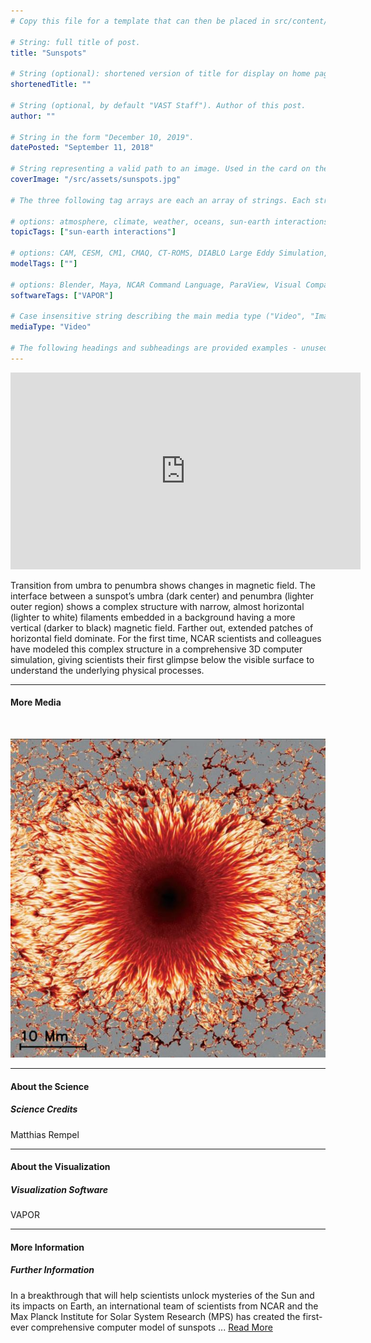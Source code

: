 ```yaml
---
# Copy this file for a template that can then be placed in src/content/visualizations. The name of this file will be used as the URL for the post.

# String: full title of post.
title: "Sunspots"

# String (optional): shortened version of title for display on home page in card.
shortenedTitle: ""

# String (optional, by default "VAST Staff"). Author of this post.
author: ""

# String in the form "December 10, 2019".
datePosted: "September 11, 2018" 

# String representing a valid path to an image. Used in the card on the main page. Likely to be in the form "/src/assets/..." for images located in src/assets.
coverImage: "/src/assets/sunspots.jpg"

# The three following tag arrays are each an array of strings. Each string (case insensitive) represents a filter from the front page. Tags that do not correspond to a current filter will be ignored for filtering.

# options: atmosphere, climate, weather, oceans, sun-earth interactions, fire dynamics, solid earth, recent publications, experimental technologies
topicTags: ["sun-earth interactions"]

# options: CAM, CESM, CM1, CMAQ, CT-ROMS, DIABLO Large Eddy Simulation, HRRR, HWRF, MPAS, SIMA, WACCM, WRF
modelTags: [""]

# options: Blender, Maya, NCAR Command Language, ParaView, Visual Comparator, VAPOR
softwareTags: ["VAPOR"]

# Case insensitive string describing the main media type ("Video", "Image", "App", etc). This is displayed in the post heading as a small tag above the title.
mediaType: "Video"

# The following headings and subheadings are provided examples - unused ones can be deleted. All Markdown content below will be rendered in the frontend.
---
```


<iframe width="560" height="315" src="https://www.youtube.com/embed/B4HOjHm3UhU?si=9C3kS4UhDGQOfk8l" title="YouTube video player" frameborder="0" allow="accelerometer; autoplay; clipboard-write; encrypted-media; gyroscope; picture-in-picture; web-share" referrerpolicy="strict-origin-when-cross-origin" allowfullscreen></iframe>

Transition from umbra to penumbra shows changes in magnetic field. The interface between a sunspot’s umbra (dark center) and penumbra (lighter outer region) shows a complex structure with narrow, almost horizontal (lighter to white) filaments embedded in a background having a more vertical (darker to black) magnetic field. Farther out, extended patches of horizontal field dominate. For the first time, NCAR scientists and colleagues have modeled this complex structure in a comprehensive 3D computer simulation, giving scientists their first glimpse below the visible surface to understand the underlying physical processes.

___

#### More Media

<br />

![Sunspot](../../assets/sunspots.jpg)

___

#### About the Science

##### Science Credits

Matthias Rempel

___

#### About the Visualization

##### Visualization Software

VAPOR

___

#### More Information

##### Further Information

In a breakthrough that will help scientists unlock mysteries of the Sun and its impacts on Earth, an international team of scientists from NCAR and the Max Planck Institute for Solar System Research (MPS) has created the first-ever comprehensive computer model of sunspots ... [Read More](https://news.ucar.edu/864/spectacular-sunspots)

